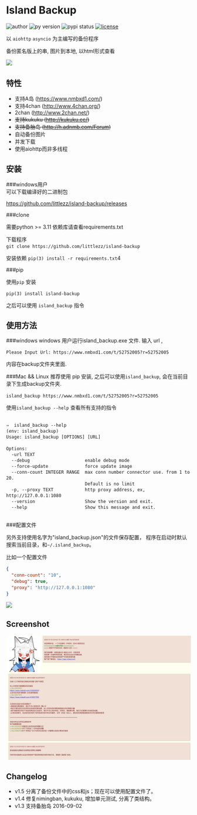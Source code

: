 Island Backup
=============
![author](https://img.shields.io/badge/Author-littlezz-blue.svg)
![py version](https://img.shields.io/pypi/pyversions/island-backup.svg)
![pypi status](https://img.shields.io/pypi/v/island-backup.svg)
[![license](https://img.shields.io/github/license/mashape/apistatus.svg?maxAge=2592000)]()

以 `aiohttp` `asyncio` 为主编写的备份程序  

备份匿名版上的串, 图片到本地, 以html形式查看  


![](/screenshot/shell.gif)


特性
---
- 支持A岛 (https://www.nmbxd1.com/)
- 支持4chan (http://www.4chan.org/)
- 2chan (http://www.2chan.net/)
- <del>支持kukuku (http://kukuku.cc/)</del>
- <del>支持备胎岛 (http://h.adnmb.com/Forum)</del>
- 自动备份图片
- 并发下载  
- 使用aiohttp而非多线程

安装
---
###windows用户  
可以下载编译好的二进制包  

https://github.com/littlezz/island-backup/releases



###clone  

需要python >= 3.11 
依赖库请查看requirements.txt  

下载程序  
`git clone https://github.com/littlezz/island-backup`  

安装依赖
`pip(3) install -r requirements.txt`4


###pip   

使用`pip` 安装   

    pip(3) install island-backup
    
之后可以使用 `island_backup` 指令


使用方法
------

###windows
windows 用户运行island_backup.exe 文件.
输入 url ,  

```shell
Please Input Url: https://www.nmbxd1.com/t/52752005?r=52752005
```  

内容在backup文件夹里面.  

###Mac && Linux
推荐使用 pip 安装, 之后可以使用`island_backup`, 会在当前目录下生成backup文件夹.  

`island_backup https://www.nmbxd1.com/t/52752005?r=52752005`  

使用`island_backup --help` 查看所有支持的指令  


```shell

⇒  island_backup --help                                                                                                                             (env: island_backup) 
Usage: island_backup [OPTIONS] [URL]

Options:
  -url TEXT
  --debug                     enable debug mode
  --force-update              force update image
  --conn-count INTEGER RANGE  max conn number connector use. from 1 to 20.
                              Default is no limit
  -p, --proxy TEXT            http proxy address, ex, http://127.0.0.1:1080
  --version                   Show the version and exit.
  --help                      Show this message and exit.
 
```

###配置文件

另外支持使用名字为"island_backup.json"的文件保存配置， 程序在启动时默认搜索当前目录，和`~/.island_backup`。  

比如一个配置文件  

```json
{
  "conn-count": "10",
  "debug": true,
  "proxy": "http://127.0.0.1:1080"
}
```



![](/screenshot/shell.jpg)



Screenshot
----------
![](/screenshot/screenshot2.jpg)


Changelog
---------
- v1.5 分离了备份文件中的css和js；现在可以使用配置文件了。
- v1.4 修复nimingban, kukuku, 增加单元测试, 分离了类结构。  
- v1.3 支持备胎岛 2016-09-02